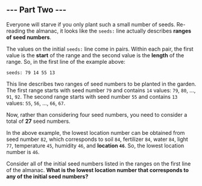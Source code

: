 ## --- Part Two ---

Everyone will starve if you only plant such a small number of seeds. Re-reading the almanac, it looks like the ``seeds:`` line actually describes **ranges of seed numbers**.

The values on the initial ``seeds:`` line come in pairs. Within each pair, the first value is the **start** of the range and the second value is the **length** of the range. So, in the first line of the example above:

    seeds: 79 14 55 13

This line describes two ranges of seed numbers to be planted in the garden. The first range starts with seed number ``79`` and contains ``14`` values: ``79``, ``80``, ..., ``91``, ``92``. The second range starts with seed number ``55`` and contains ``13`` values: ``55``, ``56``, ..., ``66``, ``67``.

Now, rather than considering four seed numbers, you need to consider a total of **27** seed numbers.

In the above example, the lowest location number can be obtained from seed number ``82``, which corresponds to soil ``84``, fertilizer ``84``, water ``84``, light ``77``, temperature ``45``, humidity ``46``, and **location ``46``**. So, the lowest location number is ``46``.

Consider all of the initial seed numbers listed in the ranges on the first line of the almanac. **What is the lowest location number that corresponds to any of the initial seed numbers?**

